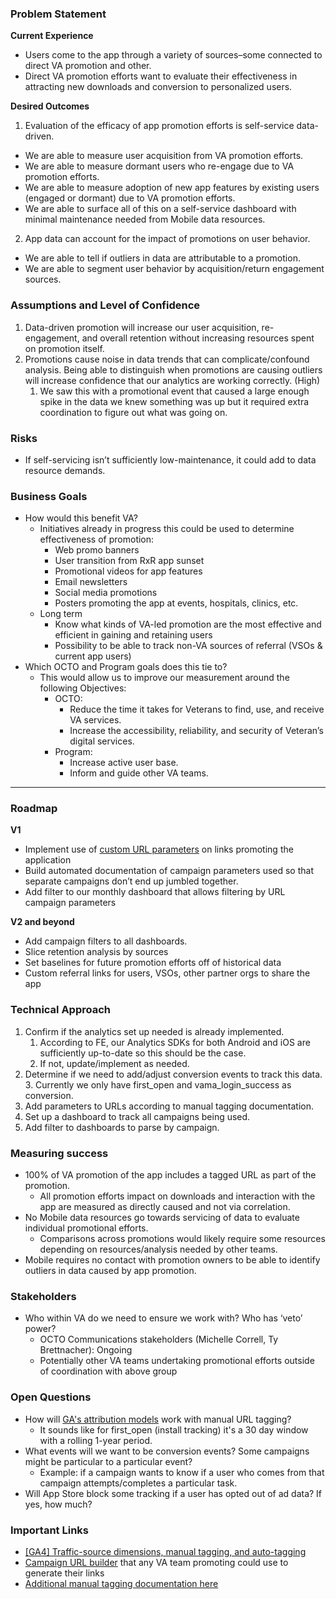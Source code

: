 
### Problem Statement

**Current Experience**



* Users come to the app through a variety of sources–some connected to direct VA promotion and other.
* Direct VA promotion efforts want to evaluate their effectiveness in attracting new downloads and conversion to personalized users.

**Desired Outcomes**

1) Evaluation of the efficacy of app promotion efforts is self-service data-driven.
* We are able to measure user acquisition from VA promotion efforts.
* We are able to measure dormant users who re-engage due to VA promotion efforts.
* We are able to measure adoption of new app features by existing users (engaged or dormant) due to VA promotion efforts.
* We are able to surface all of this on a self-service dashboard with minimal maintenance needed from Mobile data resources.

2) App data can account for the impact of promotions on user behavior.
* We are able to tell if outliers in data are attributable to a promotion.
* We are able to segment user behavior by acquisition/return engagement sources.

### Assumptions and Level of Confidence
1. Data-driven promotion will increase our user acquisition, re-engagement, and overall retention without increasing resources spent on promotion itself.
2. Promotions cause noise in data trends that can complicate/confound analysis. Being able to distinguish when promotions are causing outliers will increase confidence that our analytics are working correctly. (High)
    1. We saw this with a promotional event that caused a large enough spike in the data we knew something was up but it required extra coordination to figure out what was going on. 

### Risks
* If self-servicing isn’t sufficiently low-maintenance, it could add to data resource demands.


### Business Goals
* How would this benefit VA?
    * Initiatives already in progress this could be used to determine effectiveness of promotion:
        * Web promo banners
        * User transition from RxR app sunset
        * Promotional videos for app features
        * Email newsletters
        * Social media promotions
        * Posters promoting the app at events, hospitals, clinics, etc.
    * Long term
        * Know what kinds of VA-led promotion are the most effective and efficient in gaining and retaining users
        * Possibility to be able to track non-VA sources of referral (VSOs & current app users)
* Which OCTO and Program goals does this tie to?
    * This would allow us to improve our measurement around the following Objectives:
        * OCTO:
            * Reduce the time it takes for Veterans to find, use, and receive VA services.
            * Increase the accessibility, reliability, and security of Veteran’s digital services.
        * Program:
            * Increase active user base.
            * Inform and guide other VA teams.


---


### Roadmap

**V1**
* Implement use of [custom URL parameters](https://support.google.com/analytics/answer/10917952?sjid=15603513713685758506-NA#zippy=%2Cin-this-article) on links promoting the application
* Build automated documentation of campaign parameters used so that separate campaigns don’t end up jumbled together.
* Add filter to our monthly dashboard that allows filtering by URL campaign parameters

**V2 and beyond**
* Add campaign filters to all dashboards.
* Slice retention analysis by sources
* Set baselines for future promotion efforts off of historical data
* Custom referral links for users, VSOs, other partner orgs to share the app


### Technical Approach
1. Confirm if the analytics set up needed is already implemented. 
    1. According to FE, our Analytics SDKs for both Android and iOS are sufficiently up-to-date so this should be the case.
    2. If not, update/implement as needed.
2. Determine if we need to add/adjust conversion events to track this data.
    3. Currently we only have first_open and vama_login_success as conversion.
3. Add parameters to URLs according to manual tagging documentation.
4. Set up a dashboard to track all campaigns being used.
5. Add filter to dashboards to parse by campaign.


### Measuring success 
* 100% of VA promotion of the app includes a tagged URL as part of the promotion.
    * All promotion efforts impact on downloads and interaction with the app are measured as directly caused and not via correlation.
* No Mobile data resources go towards servicing of data to evaluate individual promotional efforts.
    * Comparisons across promotions would likely require some resources depending on resources/analysis needed by other teams. 
* Mobile requires no contact with promotion owners to be able to identify outliers in data caused by app promotion.

### Stakeholders
* Who within VA do we need to ensure we work with?  Who has ‘veto’ power?
  * OCTO Communications stakeholders (Michelle Correll, Ty Brettnacher): Ongoing
  * Potentially other VA teams undertaking promotional efforts outside of coordination with above group


### Open Questions
* How will [GA's attribution models](https://support.google.com/analytics/answer/10596866?sjid=7870756160466532218-NA#zippy=%2Cin-this-article%2Cthe-methodology-behind-data-driven-attribution-advanced) work with manual URL tagging?
    * It sounds like for first_open (install tracking) it's a 30 day window with a rolling 1-year period.
* What events will we want to be conversion events? Some campaigns might be particular to a particular event?
    * Example: if a campaign wants to know if a user who comes from that campaign attempts/completes a particular task.
* Will App Store block some tracking if a user has opted out of ad data? If yes, how much?


### Important Links
* [[GA4] Traffic-source dimensions, manual tagging, and auto-tagging](https://support.google.com/analytics/answer/11242870?sjid=15603513713685758506-NA)
* [Campaign URL builder](https://ga-dev-tools.google/ga4/campaign-url-builder/play/) that any VA team promoting could use to generate their links
* [Additional manual tagging documentation here](https://support.google.com/analytics/answer/11242870?hl=en)
